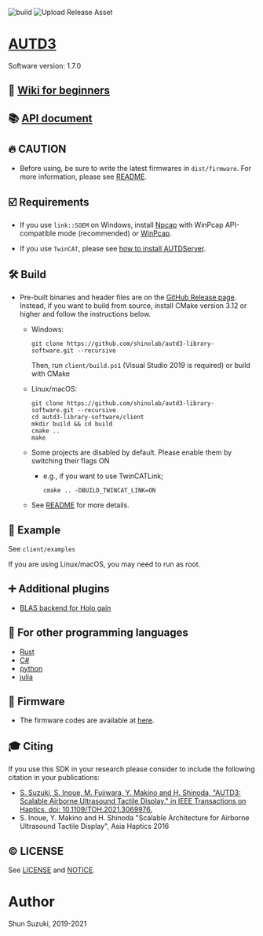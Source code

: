 ![build](https://github.com/shinolab/autd3-library-software/workflows/build/badge.svg)
![Upload Release Asset](https://github.com/shinolab/autd3-library-software/workflows/Upload%20Release%20Asset/badge.svg)

# [AUTD3](https://hapislab.org/airborne-ultrasound-tactile-display?lang=en)

Software version: 1.7.0

## :blue_book: **[Wiki for beginners](https://github.com/shinolab/autd3-library-software/wiki)**

## :books: [API document](https://shinolab.github.io/autd3-library-software/index.html)

## :fire: CAUTION

* Before using, be sure to write the latest firmwares in `dist/firmware`. For more information, please see [README](/dist/firmware/README.md).

## :ballot_box_with_check: Requirements

* If you use `link::SOEM` on Windows, install [Npcap](https://nmap.org/npcap/) with WinPcap API-compatible mode (recommended) or [WinPcap](https://www.winpcap.org/).

* If you use `TwinCAT`, please see [how to install AUTDServer](https://github.com/shinolab/autd3-library-software/wiki/How-to-install-AUTDServer).

## :hammer_and_wrench: Build

* Pre-built binaries and header files are on the [GitHub Release page](https://github.com/shinolab/autd3-library-software/releases). Instead, if you want to build from source, install CMake version 3.12 or higher and follow the instructions below.
    * Windows:
        ```
        git clone https://github.com/shinolab/autd3-library-software.git --recursive 
        ```
        Then, run `client/build.ps1` (Visual Studio 2019 is required) or build with CMake
    * Linux/macOS: 
        ```
        git clone https://github.com/shinolab/autd3-library-software.git --recursive
        cd autd3-library-software/client
        mkdir build && cd build
        cmake ..
        make
        ```

    * Some projects are disabled by default. Please enable them by switching their flags ON
        * e.g., if you want to use TwinCATLink;
            ```
            cmake .. -DBUILD_TWINCAT_LINK=ON
            ```

    * See [README](./client/README.md) for more details. 

## :beginner: Example

See `client/examples`

If you are using Linux/macOS, you may need to run as root.

## :heavy_plus_sign: Additional plugins

* [BLAS backend for Holo gain](https://github.com/shinolab/autd3-BLAS-backend)

## :link: For other programming languages

* [Rust](https://github.com/shinolab/rust-autd)
* [C#](https://github.com/shinolab/autd3sharp)
* [python](https://github.com/shinolab/pyautd)
* [julia](https://github.com/shinolab/AUTD3.jl)

## :nut_and_bolt: Firmware

* The firmware codes are available at [here](https://github.com/shinolab/autd3-library-firmware).

## :mortar_board: Citing

If you use this SDK in your research please consider to include the following citation in your publications:

* [S. Suzuki, S. Inoue, M. Fujiwara, Y. Makino and H. Shinoda, "AUTD3: Scalable Airborne Ultrasound Tactile Display," in IEEE Transactions on Haptics, doi: 10.1109/TOH.2021.3069976.](https://ieeexplore.ieee.org/document/9392322)
* S. Inoue, Y. Makino and H. Shinoda "Scalable Architecture for Airborne Ultrasound Tactile Display", Asia Haptics 2016

## :copyright: LICENSE

See [LICENSE](./LICENSE) and [NOTICE](./NOTICE).

# Author

Shun Suzuki, 2019-2021
